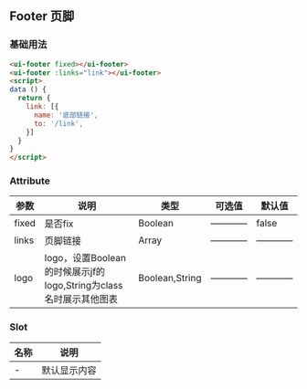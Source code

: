 ## Footer 页脚

### 基础用法

```html
<ui-footer fixed></ui-footer>
<ui-footer :links="link"></ui-footer>
<script>
data () {
  return {
    link: [{
      name: '底部链接',
      to: '/link',
    }]
  }
}
</script>
```
### Attribute

| 参数      | 说明    | 类型      | 可选值       | 默认值   |
|---------- |-------- |---------- |------------ |-------- |
|fixed |是否fix |Boolean |————|false |
|links |页脚链接 |Array |————|———— |
|logo |logo，设置Boolean的时候展示jf的logo,String为class名时展示其他图表 |Boolean,String |————|———— |

### Slot

| 名称      | 说明    |
|---------- |-------- |
|- | 默认显示内容 |

